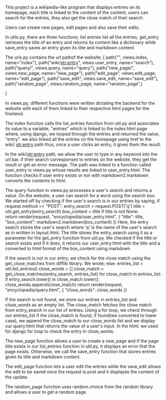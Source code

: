 This project is a wikipedia-like program that displays entries on its homepage, each title is linked to
the content of the content, users can search for the entries, they also get the close match of their search.

Users can create new pages, edit pages and also save their edits.

In utils.py, there are three functions; list entries list all the entries, get_entry retrieves the title 
of an entry and returns its content like a dictionary while save_entry saves an entry given its title and markdown content.

The urls.py contains the url pathof the website; [
    path("", views.index, name="index"),
    path("wiki/<str:entry>", views.user_entry, name="search"),   
    path("query/", views.query, name="query"),
    path("new_page/", views.new_page, name="new_page"),
    path("edit_page", views.edit_page, name="edit_page"),
    path("save_edit", views.save_edit, name="save_edit"),
    path("random_page", views.random_page, name="random_page",)
    
]

In views.py, different functions were written dictating the backend for the website with each of them 
linked to their respective html pages for the frontend.

The index function calls the list_entries function from util.py and associates its value to a variable, 
"entries" which is linked to the index.html page where, using django, we looped through the entries and 
returned the value, "entry". we also linked all the entries on the homepage using href to the wiki/
<str:entry> path thus, once a user clicks an entry, it gives them the result.

In the wiki/<str:entry> path, we allow the user to type in any keyword into the url bar. if their search 
corresponses to entries on the website, they get the result or get an error message. The path was
linked to a function called user_entry in views.py whose results are linked to user_entry.html.
The function checks if user entry exists or not with markdown2.markdown converts the contents to html.

The query function in views.py processes a user's search and returns a value. On the website, a user can 
search for a word using the search box. We started off by checking if the user's search is in our entries 
by saying, 
if request.method == "POST":
        entry_search = request.POST['q']
        title = util.get_entry(entry_search)
        box_content = title
        if title is not None:   
            return render(request, "encyclopedia/user_entry.html", {
                "title": title,
                "box_content": markdown2.markdown(box_content)
            })
Here, the entry search stores the user's search where 'q' is the name of the user's search as in written
in layout.html. The title stores the entry_search using it as a parameter for the get_entry function
from util.py. We checked if the title or search exists and if it does, it returns our user_entry.html
with the title and a converted to html format of the box_content using markdown

If the search is not in our entry, we check for the close match using the get_close_matches from
difflib library. We wrote;
else:
            entries_list = util.list_entries()
            close_words = []
            close_match = get_close_matches(entry_search, entries_list)
            for close_match in entries_list:
                if entry_search.lower() in close_match.lower():
                    close_words.append(close_match)
            return render(request, "encyclopedia/query.html", {
                "close_words": close_words
            })

If the search is not found, we store our entries in entries_list and close_words as an empty list.
The close_metch fetches the close match from entry_search in our list of entries. Using a for loop,
we check through our entries_list if the close_match is found, if found(we converted to lower case), we
append the close_match to our close_words list and we display our query.html that returns the value
of a user's input. In the html, we used for django for loop to check the entry in close_words.

The new_page function allows a user to create a new_page and if the page title exists in our list_entries
function in util.py, it displays an error that the page exists. Otherwise, we call the save_entry
function that stores entries given its title and markdown content.

The edit_page function lets a user edit the entries while the save_edit allows the edit to be saved
once the request is post and it displayes the content of the update.

The random_page function uses random.choice from the random library and allows a user to get a random
page.


